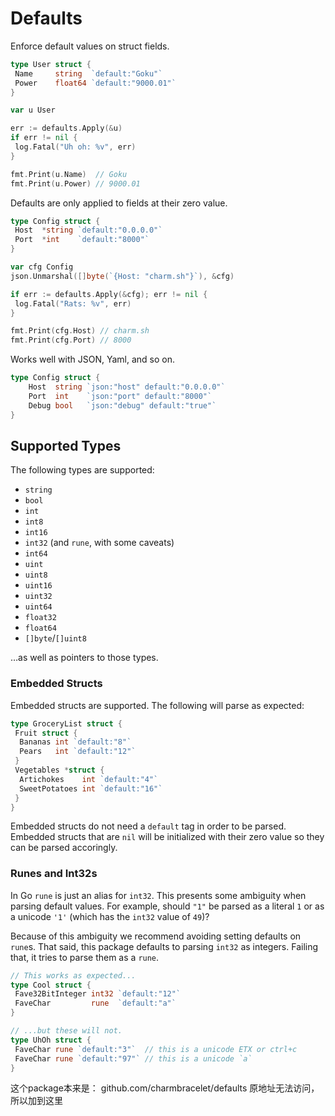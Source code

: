 Defaults
========

Enforce default values on struct fields.

```go
type User struct {
 Name     string  `default:"Goku"`
 Power    float64 `default:"9000.01"`
}

var u User

err := defaults.Apply(&u)
if err != nil {
 log.Fatal("Uh oh: %v", err)
}

fmt.Print(u.Name)  // Goku
fmt.Print(u.Power) // 9000.01
```

Defaults are only applied to fields at their zero value.

```go
type Config struct {
 Host  *string `default:"0.0.0.0"`
 Port  *int    `default:"8000"`
}

var cfg Config
json.Unmarshal([]byte(`{Host: "charm.sh"}`), &cfg)

if err := defaults.Apply(&cfg); err != nil {
 log.Fatal("Rats: %v", err)
}

fmt.Print(cfg.Host) // charm.sh
fmt.Print(cfg.Port) // 8000
```

Works well with JSON, Yaml, and so on.

```go
type Config struct {
    Host  string `json:"host" default:"0.0.0.0"`
    Port  int    `json:"port" default:"8000"`
    Debug bool   `json:"debug" default:"true"`
}
```

## Supported Types

The following types are supported:

* `string`
* `bool`
* `int`
* `int8`
* `int16`
* `int32` (and `rune`, with some caveats)
* `int64`
* `uint`
* `uint8`
* `uint16`
* `uint32`
* `uint64`
* `float32`
* `float64`
* `[]byte`/`[]uint8`

…as well as pointers to those types.

### Embedded Structs

Embedded structs are supported. The following will parse as expected:

```go
type GroceryList struct {
 Fruit struct {
  Bananas int `default:"8"`
  Pears   int `default:"12"`
 }
 Vegetables *struct {
  Artichokes    int `default:"4"`
  SweetPotatoes int `default:"16"`
 }
}
```

Embedded structs do not need a `default` tag in order to be parsed. Embedded
structs that are `nil` will be initialized with their zero value so they can be
parsed accoringly.

### Runes and Int32s

In Go `rune` is just an alias for `int32`. This presents some ambiguity when
parsing default values. For example, should `"1"` be parsed as a literal `1` or
as a unicode `'1'` (which has the `int32` value of `49`)?

Because of this ambiguity we recommend avoiding setting defaults on `rune`s.
That said, this package defaults to parsing `int32` as integers. Failing that,
it tries to parse them as a `rune`.

```go
// This works as expected...
type Cool struct {
 Fave32BitInteger int32 `default:"12"`
 FaveChar         rune  `default:"a"`
}

// ...but these will not.
type UhOh struct {
 FaveChar rune `default:"3"`  // this is a unicode ETX or ctrl+c
 FaveChar rune `default:"97"` // this is a unicode `a`
}
```

这个package本来是：
github.com/charmbracelet/defaults
原地址无法访问，所以加到这里
